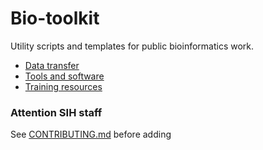 # Bio-toolkit
Utility scripts and templates for public bioinformatics work. 

* [Data transfer]()
* [Tools and software]()
* [Training resources]()


### Attention SIH staff 

See [CONTRIBUTING.md](CONTRIBUTING.md) before adding 

